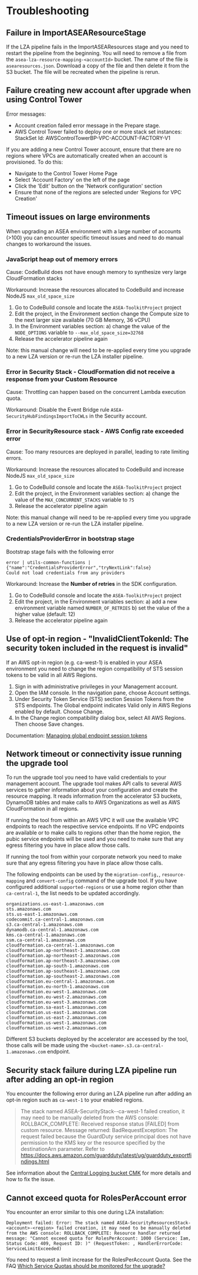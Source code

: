 # Troubleshooting

## Failure in ImportASEAResourceStage

If the LZA pipeline fails in the ImportASEAResources stage and you need to restart the pipeline from the beginning. You will need to remove a file from the `asea-lza-resource-mapping-<accountId>` bucket. The name of the file is `asearesources.json`. Download a copy of the file and then delete it from the S3 bucket. The file will be recreated when the pipeline is rerun.

## Failure creating new account after upgrade when using Control Tower

Error messages:

- Account creation failed error message in the Prepare stage.
- AWS Control Tower failed to deploy one or more stack set instances: StackSet Id: AWSControlTowerBP-VPC-ACCOUNT-FACTORY-V1

If you are adding a new Control Tower account, ensure that there are no regions where VPCs are automatically created when an account is provisioned. To do this:

- Navigate to the Control Tower Home Page
- Select 'Account Factory' on the left of the page
- Click the 'Edit' button on the 'Network configuration' section
- Ensure that none of the regions are selected under 'Regions for VPC Creation'

## Timeout issues on large environments

When upgrading an ASEA environment with a large number of accounts (>100) you can encounter specific timeout issues and need to do manual changes to workaround the issues.

### JavaScript heap out of memory errors
Cause: CodeBuild does not have enough memory to synthesize very large CloudFormation stacks

Workaround: Increase the resources allocated to CodeBuild and increase NodeJS `max_old_space_size`
1. Go to CodeBuild console and locate the `ASEA-ToolkitProject` project
2. Edit the project, in the Environment section change the Compute size to the next larger size available (70 GB Memory, 36 vCPU)
3. In the Environment variables section:
  a) change the value of the `NODE_OPTIONS` variable to `--max_old_space_size=32768`
4. Release the accelerator pipeline again

Note: this manual change will need to be re-applied every time you upgrade to a new LZA version or re-run the LZA installer pipeline.

### Error in Security Stack - CloudFormation did not receive a response from your Custom Resource
Cause: Throttling can happen based on the concurrent Lambda execution quota.

Workaround: Disable the Event Bridge rule `ASEA-SecurityHubFindingsImportToCWLs` in the Security account.

### Error in SecurityResource stack - AWS Config rate exceeded error
Cause: Too many resources are deployed in parallel, leading to rate limiting errors.

Workaround: Increase the resources allocated to CodeBuild and increase NodeJS `max_old_space_size`
1. Go to CodeBuild console and locate the `ASEA-ToolkitProject` project
2. Edit the project, in the Environment variables section:
  a) change the value of the `MAX_CONCURRENT_STACKS` variable to `75`
3. Release the accelerator pipeline again

Note: this manual change will need to be re-applied every time you upgrade to a new LZA version or re-run the LZA installer pipeline.

### CredentialsProviderError in bootstrap stage
Bootstrap stage fails with the following error

```
error | utils-common-functions | {"name":"CredentialsProviderError","tryNextLink":false}
Could not load credentials from any providers
```

Workaround: Increase the **Number of retries** in the SDK configuration.
1. Go to CodeBuild console and locate the `ASEA-ToolkitProject` project
2. Edit the project, in the Environment variables section:
  a) add a new environment variable named `NUMBER_OF_RETRIES`
  b) set the value of the a higher value (default: 12)
3. Release the accelerator pipeline again


## Use of opt-in region - "InvalidClientTokenId: The security token included in the request is invalid"
If an AWS opt-in region (e.g. ca-west-1) is enabled in your ASEA environment you need to change the region compatibility of STS session tokens to be valid in all AWS Regions.

1. Sign in with administrative privileges in your Management account.
2. Open the IAM console. In the navigation pane, choose Account settings.
3. Under Security Token Service (STS) section Session Tokens from the STS endpoints. The Global endpoint indicates Valid only in AWS Regions enabled by default. Choose Change.
4. In the Change region compatibility dialog box, select All AWS Regions. Then choose Save changes.


Documentation: [Managing global endpoint session tokens](https://docs.aws.amazon.com/IAM/latest/UserGuide/id_credentials_temp_enable-regions.html#sts-regions-manage-tokens)

## Network timeout or connectivity issue running the upgrade tool
To run the upgrade tool you need to have valid credentials to your management account. The upgrade tool makes API calls to several AWS services to gather information about your configuration and create the resource mapping. It reads information from the accelerator S3 buckets, DynamoDB tables and make calls to AWS Organizations as well as AWS CloudFormation in all regions.

If running the tool from within an AWS VPC it will use the available VPC endpoints to reach the respective service endpoints. If no VPC endpoints are available or to make calls to regions other than the home region, the pubic service endpoints will be used and you need to make sure that any egress filtering you have in place allow those calls.

If running the tool from within your corporate network you need to make sure that any egress filtering you have in place allow those calls.

The following endpoints can be used by the `migration-config,`, `resource-mapping` and `convert-config` command of the upgrade tool.  If you have configured additional `supported-regions` or use a home region other than `ca-central-1`, the list needs to be updated accordingly.

```
organizations.us-east-1.amazonaws.com
sts.amazonaws.com
sts.us-east-1.amazonaws.com
codecommit.ca-central-1.amazonaws.com
s3.ca-central-1.amazonaws.com
dynamodb.ca-central-1.amazonaws.com
kms.ca-central-1.amazonaws.com
ssm.ca-central-1.amazonaws.com
cloudformation.ca-central-1.amazonaws.com
cloudformation.ap-northeast-1.amazonaws.com
cloudformation.ap-northeast-2.amazonaws.com
cloudformation.ap-northeast-3.amazonaws.com
cloudformation.ap-south-1.amazonaws.com
cloudformation.ap-southeast-1.amazonaws.com
cloudformation.ap-southeast-2.amazonaws.com
cloudformation.eu-central-1.amazonaws.com
cloudformation.eu-north-1.amazonaws.com
cloudformation.eu-west-1.amazonaws.com
cloudformation.eu-west-2.amazonaws.com
cloudformation.eu-west-3.amazonaws.com
cloudformation.sa-east-1.amazonaws.com
cloudformation.us-east-1.amazonaws.com
cloudformation.us-east-2.amazonaws.com
cloudformation.us-west-1.amazonaws.com
cloudformation.us-west-2.amazonaws.com
```

Different S3 buckets deployed by the accelerator are accessed by the tool, those calls will be made using the `<bucket-name>.s3.ca-central-1.amazonaws.com` endpoint.

## Security stack failure during LZA pipeline run after adding an opt-in region
You encounter the following error during an LZA pipeline run after adding an opt-in region such as `ca-west-1` to your enabled regions.

> The stack named ASEA-SecurityStack-<account>-ca-west-1 failed creation, it may need to be manually deleted from the AWS console: ROLLBACK_COMPLETE: Received response status [FAILED] from custom resource. Message returned: BadRequestException: The request failed because the GuardDuty service principal does not have permission to the KMS key or the resource specified by the destinationArn parameter. Refer to https://docs.aws.amazon.com/guardduty/latest/ug/guardduty_exportfindings.html

See information about the [Central Logging bucket CMK](./comparison/kms.md#central-logging-bucket) for more details and how to fix the issue.

## Cannot exceed quota for RolesPerAccount error
You encounter an error similar to this one during LZA installation:

```
Deployment failed: Error: The stack named ASEA-SecurityResourcesStack-<account>-<region> failed creation, it may need to be manually deleted from the AWS console: ROLLBACK_COMPLETE: Resource handler returned message: "Cannot exceed quota for RolesPerAccount: 1000 (Service: Iam, Status Code: 409, Request ID: )" (RequestToken: , HandlerErrorCode: ServiceLimitExceeded)

```

You need to request a limit increase for the RolesPerAccount Quota. See the FAQ [Which Service Quotas should be monitored for the upgrade?](./faq.md#which-service-quotas-should-be-monitored-for-the-upgrade)
